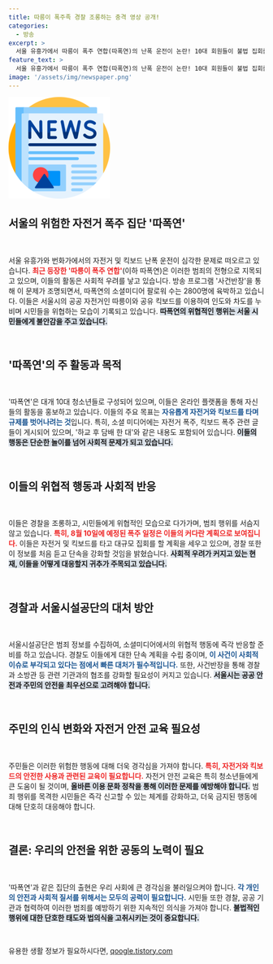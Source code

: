 ```yaml
---
title: 따릉이 폭주족 경찰 조롱하는 충격 영상 공개!
categories:
  - 방송
excerpt: >
  서울 유흥가에서 따릉이 폭주 연합(따폭연)의 난폭 운전이 논란! 10대 회원들이 불법 집회를 예고하며 경찰을 조롱하는 가운데, 시민들의 안전이 위협받고 있다. 과연 이들은 어떻게 제지될 것인가?
feature_text: >
  서울 유흥가에서 따릉이 폭주 연합(따폭연)의 난폭 운전이 논란! 10대 회원들이 불법 집회를 예고하며 경찰을 조롱하는 가운데, 시민들의 안전이 위협받고 있다. 과연 이들은 어떻게 제지될 것인가?
image: '/assets/img/newspaper.png'
---
```


<p><img src="/assets/img/newspaper.png" alt="kimp 속보" /></p>

<h2 data-ke-size="size26">서울의 위험한 자전거 폭주 집단 '따폭연'</h2>

<p data-ke-size="size16">&nbsp;</p>

<p>서울 유흥가와 번화가에서의 자전거 및 킥보드 난폭 운전이 심각한 문제로 떠오르고 있습니다. <b><span style="color: #ee2323;">최근 등장한 '따릉이 폭주 연합'</span></b>(이하 따폭연)은 이러한 범죄의 전형으로 지목되고 있으며, 이들의 활동은 사회적 우려를 낳고 있습니다. 방송 프로그램 '사건반장'을 통해 이 문제가 조명되면서, 따폭연의 소셜미디어 팔로워 수는 2800명에 육박하고 있습니다. 이들은 서울시의 공공 자전거인 따릉이와 공유 킥보드를 이용하여 인도와 차도를 누비며 시민들을 위협하는 모습이 기록되고 있습니다. <b><span style="background-color: #21538527;">따폭연의 위협적인 행위는 서울 시민들에게 불안감을 주고 있습니다.</span></b></p>

<p data-ke-size="size16">&nbsp;</p>

<h2 data-ke-size="size26">'따폭연'의 주 활동과 목적</h2>

<p data-ke-size="size16">&nbsp;</p>

<p>'따폭연'은 대개 10대 청소년들로 구성되어 있으며, 이들은 온라인 플랫폼을 통해 자신들의 활동을 홍보하고 있습니다. 이들의 주요 목표는 <b><span style="color: #1a5490;">자유롭게 자전거와 킥보드를 타며 규제를 벗어나려는 것</span></b>입니다. 특히, 소셜 미디어에는 자전거 폭주, 킥보드 폭주 관련 글들이 게시되어 있으며, '하교 후 담배 한 대'와 같은 내용도 포함되어 있습니다. <b><span style="background-color: #21538527;">이들의 행동은 단순한 놀이를 넘어 사회적 문제가 되고 있습니다.</span></b></p>

<p data-ke-size="size16">&nbsp;</p>

<h2 data-ke-size="size26">이들의 위협적 행동과 사회적 반응</h2>

<p data-ke-size="size16">&nbsp;</p>

<p>이들은 경찰을 조롱하고, 시민들에게 위협적인 모습으로 다가가며, 범죄 행위를 서슴지 않고 있습니다. <b><span style="color: #ee2323;">특히, 8월 10일에 예정된 폭주 일정은 이들의 커다란 계획으로 보여집니다.</span></b> 이들은 자전거 및 킥보드를 타고 대규모 집회를 할 계획을 세우고 있으며, 경찰 또한 이 정보를 처음 듣고 단속을 강화할 것임을 밝혔습니다. <b><span style="background-color: #21538527;">사회적 우려가 커지고 있는 현재, 이들을 어떻게 대응할지 귀추가 주목되고 있습니다.</span></b></p>

<p data-ke-size="size16">&nbsp;</p>

<h2 data-ke-size="size26">경찰과 서울시설공단의 대처 방안</h2>

<p data-ke-size="size16">&nbsp;</p>

<p>서울시설공단은 범죄 정보를 수집하여, 소셜미디어에서의 위협적 행동에 즉각 반응할 준비를 하고 있습니다. 경찰도 이들에게 대한 단속 계획을 수립 중이며, <b><span style="color: #1a5490;">이 사건이 사회적 이슈로 부각되고 있다는 점에서 빠른 대처가 필수적입니다.</span></b> 또한, 사건반장을 통해 경찰과 소방관 등 관련 기관과의 협조를 강화할 필요성이 커지고 있습니다. <b><span style="background-color: #21538527;">서울시는 공공 안전과 주민의 안전을 최우선으로 고려해야 합니다.</span></b></p>

<p data-ke-size="size16">&nbsp;</p>

<h2 data-ke-size="size26">주민의 인식 변화와 자전거 안전 교육 필요성</h2>

<p data-ke-size="size16">&nbsp;</p>

<p>주민들은 이러한 위험한 행동에 대해 더욱 경각심을 가져야 합니다. <b><span style="color: #ee2323;">특히, 자전거와 킥보드의 안전한 사용과 관련된 교육이 필요합니다.</span></b> 자전거 안전 교육은 특히 청소년들에게 큰 도움이 될 것이며, <b><span style="background-color: #21538527;">올바른 이용 문화 정착을 통해 이러한 문제를 예방해야 합니다.</span></b> 범죄 행위를 목격한 시민들은 즉각 신고할 수 있는 체계를 강화하고, 더욱 금지된 행동에 대해 단호히 대응해야 합니다.</p>

<p data-ke-size="size16">&nbsp;</p>

<h2 data-ke-size="size26">결론: 우리의 안전을 위한 공동의 노력이 필요</h2>

<p data-ke-size="size16">&nbsp;</p>

<p>'따폭연'과 같은 집단의 출현은 우리 사회에 큰 경각심을 불러일으켜야 합니다. <b><span style="color: #1a5490;">각 개인의 안전과 사회적 질서를 위해서는 모두의 공력이 필요합니다.</span></b> 시민들 또한 경찰, 공공 기관과 협력하여 이러한 범죄를 예방하기 위한 지속적인 의식을 가져야 합니다. <b><span style="background-color: #21538527;">불법적인 행위에 대한 단호한 태도와 법의식을 고취시키는 것이 중요합니다.</span></b> </p>

<p data-ke-size="size16">&nbsp;</p>
유용한 생활 정보가 필요하시다면, <a href="https://qoogle.tistory.com" rel="dofollow">qoogle.tistory.com</a>


